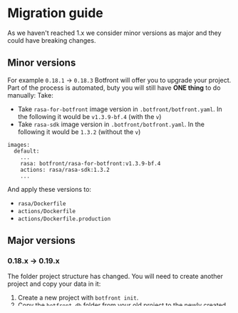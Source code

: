 # Migration guide

As we haven't reached 1.x we consider minor versions as major and they could have breaking changes.

## Minor versions
For example  `0.18.1` -> `0.18.3`
Botfront will offer you to upgrade your project. Part of the process is automated, buty you will still have **ONE thing** to do manually:
Take:
- Take `rasa-for-botfront` image version in `.botfront/botfront.yaml`. In the following it would be `v1.3.9-bf.4` (with the `v`)
- Take `rasa-sdk` image version in `.botfront/botfront.yaml`. In the following it would be `1.3.2` (without the `v`)

```yaml{4,5}
images:
  default:
    ...
    rasa: botfront/rasa-for-botfront:v1.3.9-bf.4
    actions: rasa/rasa-sdk:1.3.2
    ...
```

And apply these versions to:
- `rasa/Dockerfile`
- `actions/Dockerfile`
- `actions/Dockerfile.production`

## Major versions

### 0.18.x -> 0.19.x

The folder project structure has changed. You will need to create another project and copy your data in it:

1. Create a new project with `botfront init`.
2. Copy the `botfront-db` folder from your old project to the newly created project. Make sure to copy and not move your db so you can always recover it from your existing project. Your existing project should remain unchanged.
3. If you have custom actions, copy them to the `actions` folder in the new project.
4. Run your project with `botfront up` and verify that everything works as expected.